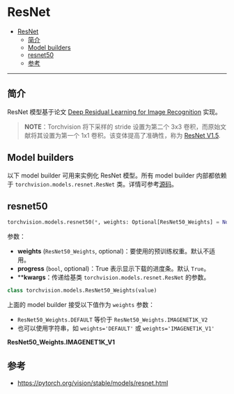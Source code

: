 # ResNet

- [ResNet](#resnet)
  - [简介](#简介)
  - [Model builders](#model-builders)
  - [resnet50](#resnet50)
  - [参考](#参考)

***

## 简介

ResNet 模型基于论文 [Deep Residual Learning for Image Recognition](https://arxiv.org/abs/1512.03385) 实现。

> **NOTE**：Torchvision 将下采样的 stride 设置为第二个 3x3 卷积，而原始文献将其设置为第一个 1x1 卷积。该变体提高了准确性，称为 [ResNet V1.5](https://catalog.ngc.nvidia.com/orgs/nvidia/resources/resnet_50_v1_5_for_pytorch).

## Model builders

以下 model builder 可用来实例化 ResNet 模型。所有 model builder 内部都依赖于 `torchvision.models.resnet.ResNet` 类。详情可参考[源码](https://github.com/pytorch/vision/blob/main/torchvision/models/resnet.py)。

## resnet50

```python
torchvision.models.resnet50(*, weights: Optional[ResNet50_Weights] = None, progress: bool = True, **kwargs: Any) → ResNet
```

参数：

- **weights** (`ResNet50_Weights`, optional)：要使用的预训练权重。默认不适用。
- **progress** (`bool`, optional)：True 表示显示下载的进度条。默认 `True`。
- ****kwargs**：传递给基类 `torchvision.models.resnet.ResNet` 的参数。

```python
class torchvision.models.ResNet50_Weights(value)
```

上面的 model builder 接受以下值作为 `weights` 参数：

- `ResNet50_Weights.DEFAULT` 等价于 `ResNet50_Weights.IMAGENET1K_V2`
- 也可以使用字符串，如 `weights='DEFAULT'` 或 `weights='IMAGENET1K_V1'`

**ResNet50_Weights.IMAGENET1K_V1**



## 参考

- https://pytorch.org/vision/stable/models/resnet.html

